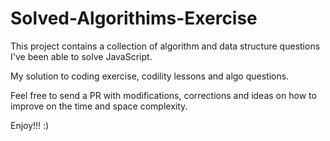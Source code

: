 # Solved-Algorithims-Exercise

This project contains a collection of algorithm and data structure questions I've been able to solve JavaScript.

My solution to coding exercise, codility lessons and algo questions.

Feel free to send a PR with modifications, corrections and ideas on how to improve on the time and space complexity.

Enjoy!!! :)


